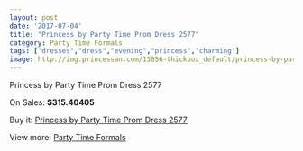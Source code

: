 ```yaml
---
layout: post
date: '2017-07-04'
title: "Princess by Party Time Prom Dress 2577"
category: Party Time Formals
tags: ["dresses","dress","evening","princess","charming"]
image: http://img.princessan.com/13856-thickbox_default/princess-by-party-time-prom-dress-2577.jpg
---
```

Princess by Party Time Prom Dress 2577

On Sales: **$315.40405**
<a href="https://www.princessan.com/en/party-time-formals/6519-princess-by-party-time-prom-dress-2577.html"><amp-img layout="responsive" width="600" height="600" src="//img.princessan.com/13856-thickbox_default/princess-by-party-time-prom-dress-2577.jpg" alt="Princess by Party Time Prom Dress 2577 0" /></a>
<a href="https://www.princessan.com/en/party-time-formals/6519-princess-by-party-time-prom-dress-2577.html"><amp-img layout="responsive" width="600" height="600" src="//img.princessan.com/13857-thickbox_default/princess-by-party-time-prom-dress-2577.jpg" alt="Princess by Party Time Prom Dress 2577 1" /></a>

Buy it: [Princess by Party Time Prom Dress 2577](https://www.princessan.com/en/party-time-formals/6519-princess-by-party-time-prom-dress-2577.html "Princess by Party Time Prom Dress 2577")

View more: [Party Time Formals](https://www.princessan.com/en/51-party-time-formals "Party Time Formals")